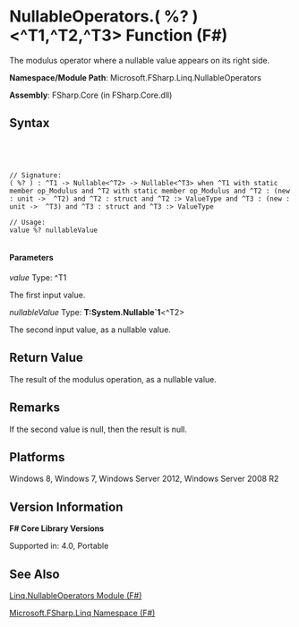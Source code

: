 # NullableOperators.( %? )<^T1,^T2,^T3> Function (F#)

The modulus operator where a nullable value appears on its right side.

**Namespace/Module Path**: Microsoft.FSharp.Linq.NullableOperators

**Assembly**: FSharp.Core (in FSharp.Core.dll)


## Syntax



```




// Signature:
( %? ) : ^T1 -> Nullable<^T2> -> Nullable<^T3> when ^T1 with static member op_Modulus and ^T2 with static member op_Modulus and ^T2 : (new : unit ->  ^T2) and ^T2 : struct and ^T2 :> ValueType and ^T3 : (new : unit ->  ^T3) and ^T3 : struct and ^T3 :> ValueType

// Usage:
value %? nullableValue


```





#### Parameters
*value*
Type: ^T1


The first input value.


*nullableValue*
Type: **T:System.Nullable&#96;1**&lt;^T2&gt;


The second input value, as a nullable value.




## Return Value
The result of the modulus operation, as a nullable value.


## Remarks
If the second value is null, then the result is null.


## Platforms
Windows 8, Windows 7, Windows Server 2012, Windows Server 2008 R2


## Version Information
**F# Core Library Versions**

Supported in: 4.0, Portable




## See Also
[Linq.NullableOperators Module &#40;F&#35;&#41;](Linq.NullableOperators-Module-%5BFSharp%5D.md)

[Microsoft.FSharp.Linq Namespace &#40;F&#35;&#41;](Microsoft.FSharp.Linq-Namespace-%5BFSharp%5D.md)

